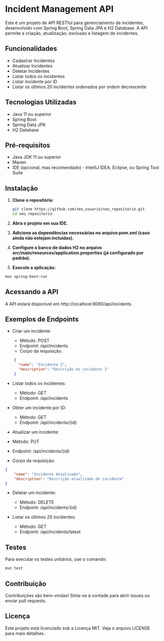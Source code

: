# Incident Management API

Este é um projeto de API RESTful para gerenciamento de incidentes, desenvolvido com Spring Boot, Spring Data JPA e H2 Database. A API permite a criação, atualização, exclusão e listagem de incidentes.

## Funcionalidades

- Cadastrar Incidentes
- Atualizar Incidentes
- Deletar Incidentes
- Listar todos os incidentes
- Listar incidente por ID
- Listar os últimos 20 incidentes ordenados por ordem decrescente

## Tecnologias Utilizadas

- Java 11 ou superior
- Spring Boot
- Spring Data JPA
- H2 Database

## Pré-requisitos

- Java JDK 11 ou superior
- Maven
- IDE (opcional, mas recomendado) - IntelliJ IDEA, Eclipse, ou Spring Tool Suite

## Instalação

1. **Clone o repositório**:

   ```bash
   git clone https://github.com/seu_usuario/seu_repositorio.git
   cd seu_repositorio
   ```
   
2. **Abra o projeto em sua IDE.**

3. **Adicione as dependências necessárias no arquivo pom.xml (caso ainda não estejam incluídas).**

4. **Configure o banco de dados H2 no arquivo src/main/resources/application.properties (já configurado por padrão).**

5. **Execute a aplicação:**
```bash
mvn spring-boot:run
```
## Acessando a API
A API estará disponível em http://localhost:8080/api/incidents.

## Exemplos de Endpoints
- Criar um incidente:

  - Método: POST
  - Endpoint: /api/incidents
  - Corpo da requisição:

```json
    {
      "name": "Incidente 1",
      "description": "Descrição do incidente 1"
    }
```

- Listar todos os incidentes:

  - Método: GET
  - Endpoint: /api/incidents

- Obter um incidente por ID:
  - Método: GET
  - Endpoint: /api/incidents/{id}

- Atualizar um incidente:

- Método: PUT
- Endpoint: /api/incidents/{id}
- Corpo da requisição:
```json
{
    "name": "Incidente Atualizado",
    "description": "Descrição atualizada do incidente"
}
```
- Deletar um incidente:
  - Método: DELETE
  - Endpoint: /api/incidents/{id}

- Listar os últimos 20 incidentes:
  - Método: GET
  - Endpoint: /api/incidents/latest

  
## Testes
Para executar os testes unitários, use o comando:

```bash
mvn test
```

## Contribuição
Contribuições são bem-vindas! Sinta-se à vontade para abrir issues ou enviar pull requests.

## Licença
Este projeto está licenciado sob a Licença MIT. Veja o arquivo LICENSE para mais detalhes.
